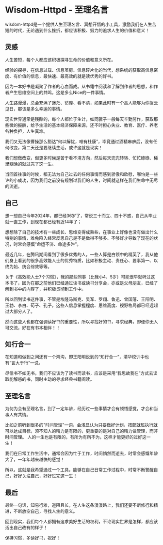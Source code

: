 # Wisdom-Httpd - 至理名言

wisdom-httpd是一个提供人生至理名言、冥想开悟的小工具，激励我们在人生苦短的时代，无论遇到什么挫折，都应该积极、努力的追求人生的价值和意义！

## 灵感

人生苦短，每个人都应该积极探寻生命的价值和意义所在。

经验的探寻，在信息过载、信息茧房、信息碎片化的当代，想系统的获取高信息密度、有价值的信息，最快速、最高效的就是读优秀的好书。

因为一本好书是凝聚了作者的心血而成。从书籍中阅读和了解到作者的思想，和作者产生思维空间上的共鸣，这是多么Nice的一件事情。

人生路漫漫，总会充满了迷茫、彷徨、看不清，如果此时有一个高人能够为你拨云见日，那该是多么幸运的事情。

现实世界通常是残酷的，每个人都忙于生计，如同骡子一般每天辛勤劳作，获取那些微的报酬，给予生活的基本经济保障来源，还不时担心失业、教育、医疗、养老各种负担，人生真难。

我们又无法像曹操那么豁达“何以解忧，唯有杜康”，毕竟通过酒精麻痹后，没有任何改变，第二天还是要继续生活，或许这就是现实！

我们想做改变，但更多时候是苦于看不清方向，然后每天兜兜转转、忙忙碌碌、稀里糊涂的就过完了这一生。

当回首往事的时候，都无法为自己过去的任何事情而感到骄傲和欣慰，哪怕是一些许的小成功，因为我们之前没有规划过我们的人生，时间就这样在我们生命中无尽的流逝。

## 自己

想一想自己今年2024年，都已经36岁了，常说三十而立、四十不惑，自己从毕业就一直工作，到现在都已经有近14年了；

想想除了自己的技术有一些成长、思维变得成熟些，在事业上好像也没有做出什么特别的事情，难免陷入经常反思自己是不是做得不够多、不够好才导致了现在的状况，时常会感慨“命运不济、命途多舛”。

最近几年，在腾讯期间看到了很多优秀的人，一些人算是白领中的精英了，我从他们身上看到的很多高效能人士的优秀特质，比如积极主动、责任心、要事第一、以终为始、统合综效等等。

关于《高效能人士7个习惯》，我的那些同事（比我小4、5岁）可能很早就听过这本书了，因为在那之前他们已经通过读书或读书分享会，亦或是父母朋友，已经了解到书中的内容了，并积极贯彻到工作中。

所以回到读书这件事，不管是埃隆马斯克、吴军、罗翔、鲁迅、曾国藩、王阳明、王勃、李白、荀子、孔子，这些人信息掌握程度、思维高度、视野格局都已经远超过大部分人了。

然而这些人也都在强调读好书的重要性，所以寻找好的书，寻求经典，即便你无人可交流，好在有书本相伴！！

## 知行合一

在知道和做到之间还有一个鸿沟，即王阳明说到的“知行合一”，清华校训中也有“言大于行”一说。

尽信书不如无书，我们不应该为了读书而读书，应该是采用“我思故我在”方式去读取能解惑的书，同时主动的寻求经典书籍阅读。

## 至理名言

为何为会有至理名言，到了一定年龄，经历过一些事情才会有顿悟感觉，才会和当事人有共情。

比如之前听到很多的"时间管理"一词，会浅显认为只要做好计划，按部就班执行就可以达成目标，须不知人的精力是有限的，更重要的是对自己的精力做管理，而非时间管理。
人的一生也是有限的，有所为有所不为，这样才能更好的过好这一生！ 

我们在日常工作生活中，通常会因为忙于工作，时间悄然而逝去，时常会感慨年龄大了，一年年越来越快的感觉！

所以，这就是我希望通过一个工具，能够在自己日常工作过程中，时常不断警醒自己，好好关注自己，好好过完这一生！

## 最后

最终一句话，知易行难，道阻且长，在人生这条漫漫路上，我们还要不断修行和精进，不断放空自己，寻找人生的意义。

回到现实，我们每个人都拥有追求美好生活的权利，不论现实世界是怎样，都应该活出自己改有的样子！

保持习惯，多读好书，祝好！